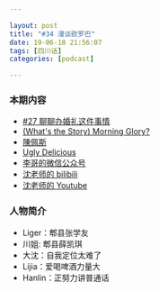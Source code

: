 ```yaml
---

layout: post
title: "#34 漫谈欧罗巴"
date: 19-06-18 21:56:07
tags: [四川话]
categories: [podcast]

---
```


### 本期内容

- [#27 聊聊办婚礼这件事情](https://bubaile.net/podcast/2018/09/03/wedding.html)
- [(What's the Story) Morning Glory?](https://en.wikipedia.org/wiki/(What%27s_the_Story)_Morning_Glory%3F)
- [陳佩斯](https://zh.wikipedia.org/zh-hk/陈佩斯)
- [Ugly Delicious](https://movie.douban.com/subject/30127189/)
- [李哥的微信公众号](https://mp.weixin.qq.com/s/dQtUhA5_CFxJQcwMUVNS6w)
- [沈老师的 bilibili](https://space.bilibili.com/60340902/)
- [沈老师的 Youtube](https://www.youtube.com/channel/UCpduYD0iern8DztbSX1nlRg)

### 人物简介

- Liger：郫县张学友
- 川姐: 郫县薛凯琪
- 大沈：自我定位太难了
- Lijia：爱喝啤酒力量大
- Hanlin：正努力讲普通话